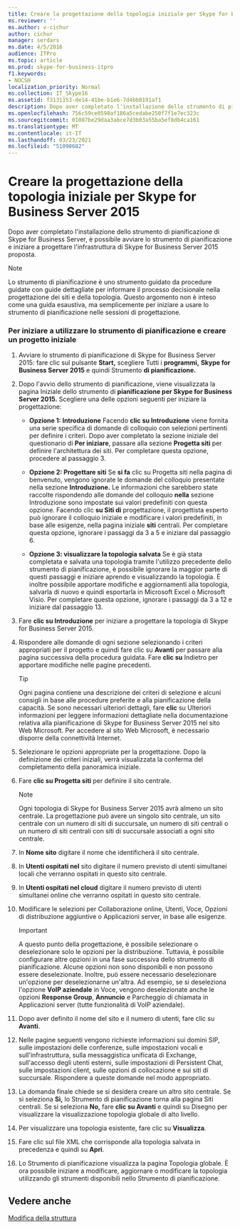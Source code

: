 ```yaml
---
title: Creare la progettazione della topologia iniziale per Skype for Business Server 2015
ms.reviewer: ''
ms.author: v-cichur
author: cichur
manager: serdars
ms.date: 4/5/2016
audience: ITPro
ms.topic: article
ms.prod: skype-for-business-itpro
f1.keywords:
- NOCSH
localization_priority: Normal
ms.collection: IT_Skype16
ms.assetid: f3131153-de14-41be-b1e6-7d4bb0191af1
description: Dopo aver completato l'installazione dello strumento di pianificazione di Skype for Business Server, è possibile avviare lo strumento di pianificazione e iniziare a progettare l'infrastruttura di Skype for Business Server 2015 proposta.
ms.openlocfilehash: 756c59ce0598af186a5cedabe250f7f1e7ec323c
ms.sourcegitcommit: 01087be29daa3abce7d3b03a55ba5ef8db4ca161
ms.translationtype: MT
ms.contentlocale: it-IT
ms.lasthandoff: 03/23/2021
ms.locfileid: "51098682"
---
```

# <a name="create-the-initial-topology-design-for-skype-for-business-server-2015"></a>Creare la progettazione della topologia iniziale per Skype for Business Server 2015

Dopo aver completato l'installazione dello strumento di pianificazione di Skype for Business Server, è possibile avviare lo strumento di pianificazione e iniziare a progettare l'infrastruttura di Skype for Business Server 2015 proposta.

> [!NOTE]
>  Lo strumento di pianificazione è uno strumento guidato da procedure guidate con guide dettagliate per informare il processo decisionale nella progettazione dei siti e della topologia. Questo argomento non è inteso come una guida esaustiva, ma semplicemente per iniziare a usare lo strumento di pianificazione nelle sessioni di progettazione.

### <a name="to-get-started-using-the-planning-tool-and-create-the-initial-design"></a>Per iniziare a utilizzare lo strumento di pianificazione e creare un progetto iniziale

1. Avviare lo strumento di pianificazione di Skype for Business Server 2015: fare clic sul pulsante **Start,** scegliere Tutti i **programmi,** **Skype for Business Server 2015** e quindi Strumento **di pianificazione.**

2. Dopo l'avvio dello strumento di pianificazione, viene visualizzata la pagina Iniziale dello strumento di **pianificazione per Skype for Business Server 2015.** Scegliere una delle opzioni seguenti per iniziare la progettazione:

   - **Opzione 1: Introduzione** Facendo **clic su Introduzione** viene fornita una serie specifica di domande di colloquio con selezioni pertinenti per definire i criteri. Dopo aver completato la sezione iniziale del questionario di **Per iniziare**, passare alla sezione **Progetta siti** per definire l'architettura dei siti. Per completare questa opzione, procedere al passaggio 3.

   - **Opzione 2: Progettare siti** Se **si fa** clic su Progetta siti nella pagina di benvenuto, vengono ignorate le domande del colloquio presentate nella sezione **Introduzione.** Le informazioni che sarebbero state raccolte rispondendo alle domande del colloquio **nella** sezione Introduzione sono impostate sui valori predefiniti con questa opzione. Facendo clic **su Siti di** progettazione, il progettista esperto può ignorare il colloquio iniziale e modificare i valori predefiniti, in base alle esigenze, nella pagina iniziale **siti** centrali. Per completare questa opzione, ignorare i passaggi da 3 a 5 e iniziare dal passaggio 6.

   - **Opzione 3: visualizzare la topologia salvata** Se è già stata completata e salvata una topologia tramite l'utilizzo precedente dello strumento di pianificazione, è possibile ignorare la maggior parte di questi passaggi e iniziare aprendo e visualizzando la topologia. È inoltre possibile apportare modifiche e aggiornamenti alla topologia, salvarla di nuovo e quindi esportarla in Microsoft Excel o Microsoft Visio. Per completare questa opzione, ignorare i passaggi da 3 a 12 e iniziare dal passaggio 13.

3. Fare **clic su Introduzione** per iniziare a progettare la topologia di Skype for Business Server 2015.

4. Rispondere alle domande di ogni sezione selezionando i criteri appropriati per il progetto e quindi fare clic su **Avanti** per passare alla pagina successiva della procedura guidata. Fare **clic su** Indietro per apportare modifiche nelle pagine precedenti.

    > [!TIP]
    > Ogni pagina contiene una descrizione dei criteri di selezione e alcuni consigli in base alle procedure preferite e alla pianificazione della capacità. Se sono necessari ulteriori dettagli, fare **clic** su Ulteriori informazioni per leggere informazioni dettagliate nella documentazione relativa alla pianificazione di Skype for Business Server 2015 nel sito Web Microsoft. Per accedere al sito Web Microsoft, è necessario disporre della connettività Internet.

5. Selezionare le opzioni appropriate per la progettazione. Dopo la definizione dei criteri iniziali, verrà visualizzata la conferma del completamento della panoramica iniziale.

6. Fare **clic su Progetta siti** per definire il sito centrale.

    > [!NOTE]
    > Ogni topologia di Skype for Business Server 2015 avrà almeno un sito centrale. La progettazione può avere un singolo sito centrale, un sito centrale con un numero di siti di succursale, un numero di siti centrali o un numero di siti centrali con siti di succursale associati a ogni sito centrale.

7. In **Nome sito** digitare il nome che identificherà il sito centrale.

8. In **Utenti ospitati nel** sito digitare il numero previsto di utenti simultanei locali che verranno ospitati in questo sito centrale.

9. In **Utenti ospitati nel cloud** digitare il numero previsto di utenti simultanei online che verranno ospitati in questo sito centrale.

10. Modificare le selezioni per Collaborazione online, Utenti, Voce, Opzioni di distribuzione aggiuntive o Applicazioni server, in base alle esigenze.

    > [!IMPORTANT]
    > A questo punto della progettazione, è possibile selezionare o deselezionare solo le opzioni per la distribuzione. Tuttavia, è possibile configurare altre opzioni in una fase successiva dello strumento di pianificazione. Alcune opzioni non sono disponibili e non possono essere deselezionate. Inoltre, può essere necessario deselezionare un'opzione per deselezionarne un'altra. Ad esempio, se si deseleziona l'opzione **VoIP aziendale** in Voce,  vengono deselezionate anche le opzioni **Response Group**, **Annuncio** e Parcheggio di chiamata in Applicazioni server (tutte funzionalità di VoIP aziendale).

11. Dopo aver definito il nome del sito e il numero di utenti, fare clic su **Avanti**.

12. Nelle pagine seguenti vengono richieste informazioni sui domini SIP, sulle impostazioni delle conferenze, sulle impostazioni vocali e sull'infrastruttura, sulla messaggistica unificata di Exchange, sull'accesso degli utenti esterni, sulle impostazioni di Persistent Chat, sulle impostazioni client, sulle opzioni di collocazione e sui siti di succursale. Rispondere a queste domande nel modo appropriato.

13. La domanda finale chiede se si desidera creare un altro sito centrale. Se si seleziona **Sì,** lo Strumento di pianificazione torna alla pagina Siti centrali. Se si seleziona **No,** fare **clic su Avanti** e quindi su Disegno per visualizzare la visualizzazione topologia globale di alto livello. 

14. Per visualizzare una topologia esistente, fare clic su **Visualizza**.

15. Fare clic sul file XML che corrisponde alla topologia salvata in precedenza e quindi su **Apri**.

16. Lo Strumento di pianificazione visualizza la pagina Topologia globale. È ora possibile iniziare a modificare, aggiornare o modificare la topologia utilizzando gli strumenti disponibili nello Strumento di pianificazione.

## <a name="see-also"></a>Vedere anche

[Modifica della struttura](/previous-versions/office/lync-server-2013/lync-server-2013-editing-the-design)